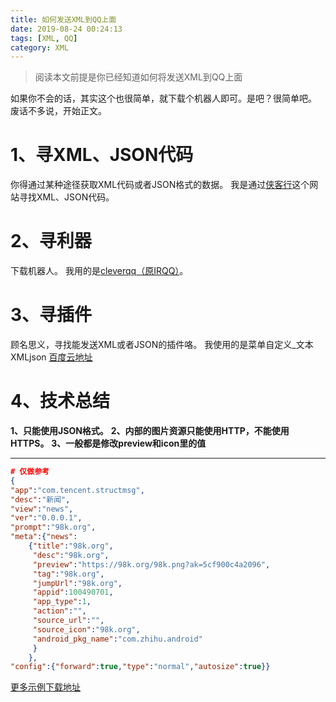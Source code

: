 ```yaml
---
title: 如何发送XML到QQ上面
date: 2019-08-24 00:24:13
tags: [XML, QQ]
category: XML
---
```

> 阅读本文前提是你已经知道如何将发送XML到QQ上面

如果你不会的话，其实这个也很简单，就下载个机器人即可。是吧？很简单吧。
废话不多说，开始正文。
<!--more-->

# 1、寻XML、JSON代码
你得通过某种途径获取XML代码或者JSON格式的数据。
我是通过[侠客行](http://y-8.top/)这个网站寻找XML、JSON代码。

# 2、寻利器
下载机器人。
我用的是[cleverqq（原IRQQ）](https://www.cleverqq.cn/)。

# 3、寻插件
顾名思义，寻找能发送XML或者JSON的插件咯。
我使用的是菜单自定义_文本XMLjson [百度云地址](https://pan.baidu.com/s/1WgN0Wkk-ofWGQG1PijfMkw)

# 4、技术总结
**1、只能使用JSON格式。**
**2、内部的图片资源只能使用HTTP，不能使用HTTPS。**
**3、一般都是修改preview和icon里的值**

---
```json
# 仅做参考
{
"app":"com.tencent.structmsg",
"desc":"新闻",
"view":"news",
"ver":"0.0.0.1",
"prompt":"98k.org",
"meta":{"news":
	{"title":"98k.org",
	 "desc":"98k.org",
	 "preview":"https://98k.org/98k.png?ak=5cf900c4a2096",
	 "tag":"98k.org",
	 "jumpUrl":"98k.org",
	 "appid":100490701, 
	 "app_type":1,
	 "action":"",
	 "source_url":"",
	 "source_icon":"98k.org",
	 "android_pkg_name":"com.zhihu.android"
	 }
	},
"config":{"forward":true,"type":"normal","autosize":true}}

```

[更多示例下载地址](https://pan.baidu.com/s/13zc8Vbs1U_v4AOJv1Ga8vw)
